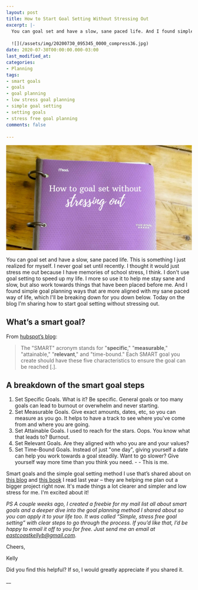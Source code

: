 ```yaml
---
layout: post
title: How to Start Goal Setting Without Stressing Out
excerpt: |-
  You can goal set and have a slow, sane paced life. And I found simple goal planning ways that are more aligned with my sane paced way of life, which I'll be breaking down for you down below. Today on the blog I'm sharing how to start goal setting without stressing out.

  ![](/assets/img/20200730_095345_0000_compress36.jpg)
date: 2020-07-30T00:00:00.000-03:00
last_modified_at: 
categories:
- Planning
tags:
- smart goals
- goals
- goal planning
- low stress goal planning
- simple goal setting
- setting goals
- stress free goal planning
comments: false

---
```

![My purple binder on the table.](/assets/img/20200730_095345_0000_compress36.jpg "binderontable")

You can goal set and have a slow, sane paced life. This is something I just realized for myself. I never goal set until recently. I thought it would just stress me out because I have memories of school stress, I think. I don't use goal setting to speed up my life. I more so use it to help me stay sane and slow, but also work towards things that have been placed before me. And I found simple goal planning ways that are more aligned with my sane paced way of life, which I'll be breaking down for you down below. Today on the blog I'm sharing how to start goal setting without stressing out.

## What’s a smart goal?

From [hubspot’s blog](https://blog.hubspot.com/marketing/smart-goal-examples):

> The "SMART" acronym stands for "**specific**," "**measurable**," "attainable," "**relevant**," and "time-bound." Each SMART goal you create should have these five characteristics to ensure the goal can be reached \[.\].

## A breakdown of the smart goal steps

1. Set Specific Goals. What is it? Be specific. General goals or too many goals can lead to burnout or overwhelm and never starting. 
2. Set Measurable Goals. Give exact amounts, dates, etc, so you can measure as you go. It helps to have a track to see where you've come from and where you are going. 
3. Set Attainable Goals. I used to reach for the stars. Oops. You know what that leads to? Burnout. 
4. Set Relevant Goals. Are they aligned with who you are and your values? 
5. Set Time-Bound Goals. Instead of just "one day", giving yourself a date can help you work towards a goal steadily. Want to go slower? Give yourself way more time than you think you need. - - This is me. 

Smart goals and the simple goal setting method I use that’s shared about on [this blog](https://medium.com/better-humans/how-to-break-down-your-goals-into-sprints-689af9e97c52) and [this book](https://amzn.to/3fB51uF) I read last year – they are helping me plan out a bigger project right now. It's made things a lot clearer and simpler and low stress for me. I'm excited about it!  
   
_PS A couple weeks ago, I created a freebie for my mail list all about smart goals and a deeper dive into the goal planning method I shared about so you can apply it to your life too. It was called “Simple, stress free goal setting” with clear steps to go through the process. If you’d like that, I’d be happy to email it off to you for free. Just send me an email at_ [_eastcoastkellyb@gmail.com_](mailto:eastcoastkellyb@gmail.com)_._

Cheers,

Kelly

Did you find this helpful? If so, I would greatly appreciate if you shared it.

__